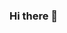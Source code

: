 ### Hi there 👋

<!--
**remilsonpassos/remilsonpassos** is a ✨ _special_ ✨ repository because its `README.md` (this file) appears on your GitHub profile.

Here are some ideas to get you started:

- 🔭 I’m currently working on Assistant Admin.
- 🌱 I’m currently learning Software Engineer.
- 👯 I’m looking to collaborate on Software Developer
- 🤔 I’m looking for help with Knowledge
- 💬 Ask me about Html Css JS.
.
